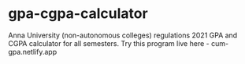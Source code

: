 # gpa-cgpa-calculator
Anna University (non-autonomous colleges) regulations 2021
GPA and CGPA calculator for all semesters.
Try this program live here - cum-gpa.netlify.app
